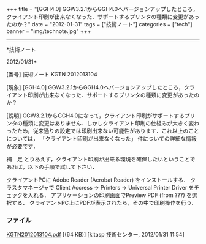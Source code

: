 ﻿+++
title = "[GGH4.0] GGW3.2.1からGGH4.0へバージョンアップしたところ，クライアント印刷が出来なくなった．サポートするプリンタの種類に変更があったのか？"
date = "2012-01-31"
tags = ["技術ノート"]
categories = ["tech"]
banner = "img/technote.jpg"
+++

-----------------------------------------------------------------------------------------------------------------------------

*技術ノート

2012/01/31*


[番号]
技術ノート KGTN 2012013104

[現象]
[GGH4.0]
GGW3.2.1からGGH4.0へバージョンアップしたところ，クライアント印刷が出来なくなった．サポートするプリンタの種類に変更があったのか？

[説明]
GGW3.2.1からGGH4.0になって，クライアント印刷がサポートするプリンタの種類に変更はありません．しかしクライアント印刷の仕組みが大きく変わったため，従来通りの設定では印刷出来ない可能性があります．これ以上のことについては，
「クライアント印刷が出来なくなった」 件についての詳細な情報が必要です．

補　足
とりあえず，クライアント印刷が出来る環境を確保したいということであれば，以下の手順で試して下さい．

クライアントPCに Adobe Reader (Acrobat Reader) をインストールする．
クラスタマネージャで Client Accress → Printers → Universal Printer
Driver をチェックを入れる．
アプリケーションの印刷画面でPreview PDF (from ???) を選択する．
クライアントPC上にPDFが表示されたら，その中で印刷操作を行う．


### ファイル

 
 


[KGTN2012013104.pdf](http://techreport.kitasp.net/attachments/download/824/KGTN2012013104.pdf)
 [(64 KB)] [kitasp 技術センター, 2012/01/31
11:54]


 


 

